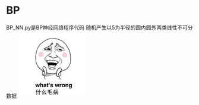 # BP
BP_NN.py是BP神经网络程序代码
随机产生以5为半径的圆内圆外两类线性不可分数据
![image](https://github.com/AngelSXD/sxd_first_repository/blob/master/images/20160615165142.png)

